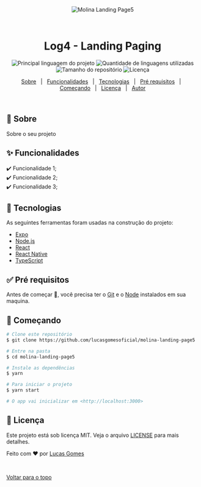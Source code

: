 <div align="center" id="top"> 
  <img src="./.github/app.gif" alt="Molina Landing Page5" />

  &#xa0;

  <!-- <a href="https://molinalandingpage5.netlify.com">Demo</a> -->
</div>

<h1 align="center">Log4 - Landing Paging</h1>

<p align="center">
  <img alt="Principal linguagem do projeto" src="https://img.shields.io/github/languages/top/lucasgomesoficial/molina-landing-page5?color=56BEB8">

  <img alt="Quantidade de linguagens utilizadas" src="https://img.shields.io/github/languages/count/lucasgomesoficial/molina-landing-page5?color=56BEB8">

  <img alt="Tamanho do repositório" src="https://img.shields.io/github/repo-size/lucasgomesoficial/molina-landing-page5?color=56BEB8">

  <img alt="Licença" src="https://img.shields.io/github/license/lucasgomesoficial/molina-landing-page5?color=56BEB8">

  <!-- <img alt="Github issues" src="https://img.shields.io/github/issues/lucasgomesoficial/molina-landing-page5?color=56BEB8" /> -->

  <!-- <img alt="Github forks" src="https://img.shields.io/github/forks/lucasgomesoficial/molina-landing-page5?color=56BEB8" /> -->

  <!-- <img alt="Github stars" src="https://img.shields.io/github/stars/lucasgomesoficial/molina-landing-page5?color=56BEB8" /> -->
</p>

<!-- Status -->

<!-- <h4 align="center"> 
	🚧  Molina Landing Page5 🚀 Em construção...  🚧
</h4> 

<hr> -->

<p align="center">
  <a href="#dart-sobre">Sobre</a> &#xa0; | &#xa0; 
  <a href="#sparkles-funcionalidades">Funcionalidades</a> &#xa0; | &#xa0;
  <a href="#rocket-tecnologias">Tecnologias</a> &#xa0; | &#xa0;
  <a href="#white_check_mark-pré-requesitos">Pré requisitos</a> &#xa0; | &#xa0;
  <a href="#checkered_flag-começando">Começando</a> &#xa0; | &#xa0;
  <a href="#memo-licença">Licença</a> &#xa0; | &#xa0;
  <a href="https://github.com/lucasgomesoficial" target="_blank">Autor</a>
</p>

<br>

## :dart: Sobre ##

Sobre o seu projeto

## :sparkles: Funcionalidades ##

:heavy_check_mark: Funcionalidade 1;\
:heavy_check_mark: Funcionalidade 2;\
:heavy_check_mark: Funcionalidade 3;

## :rocket: Tecnologias ##

As seguintes ferramentas foram usadas na construção do projeto:

- [Expo](https://expo.io/)
- [Node.js](https://nodejs.org/en/)
- [React](https://pt-br.reactjs.org/)
- [React Native](https://reactnative.dev/)
- [TypeScript](https://www.typescriptlang.org/)

## :white_check_mark: Pré requisitos ##

Antes de começar :checkered_flag:, você precisa ter o [Git](https://git-scm.com) e o [Node](https://nodejs.org/en/) instalados em sua maquina.

## :checkered_flag: Começando ##

```bash
# Clone este repositório
$ git clone https://github.com/lucasgomesoficial/molina-landing-page5

# Entre na pasta
$ cd molina-landing-page5

# Instale as dependências
$ yarn

# Para iniciar o projeto
$ yarn start

# O app vai inicializar em <http://localhost:3000>
```

## :memo: Licença ##

Este projeto está sob licença MIT. Veja o arquivo [LICENSE](LICENSE.md) para mais detalhes.


Feito com :heart: por <a href="https://github.com/lucasgomesoficial" target="_blank">Lucas Gomes</a>

&#xa0;

<a href="#top">Voltar para o topo</a>
